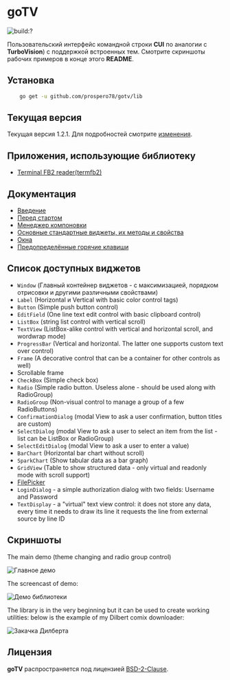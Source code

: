 # goTV

![build:?](https://travis-ci.org/prospero78/goTV.svg)

Пользовательский интерфейс командной строки **CUI** по аналогии с **TurboVision**) с поддержкой встроенных тем. Смотрите скриншоты рабочих примеров в конце этого **README**.

## Установка

```bash
    go get -u github.com/prospero78/gotv/lib
```

## Текущая версия

Текущая версия 1.2.1. Для подробностей смотрите [изменения](./changelog.md).

## Приложения, использующие библиотеку

- [Terminal FB2 reader(termfb2)](https://github.com/VladimirMarkelov/termfb2)

## Документация

- [Введение](./docs/intro.md)
- [Перед стартом](./docs/hello.md)
- [Менеджер компоновки](./docs/layout.md)
- [Основные стандартные виджеты, их методы и свойства](./docs/widget.md)
- [Окна](./docs/window.md)
- [Предопределённые горячие клавиши](./docs/hotkeys.md)

## Список доступных виджетов

- `Window` (Главный контейнер виджетов - с максимизацией, порядком отрисовки и другими различными свойствами)
- `Label` (Horizontal и Vertical with basic color control tags)
- `Button` (Simple push button control)
- `EditField` (One line text edit control with basic clipboard control)
- `ListBox` (string list control with vertical scroll)
- `TextView` (ListBox-alike control with vertical and horizontal scroll, and wordwrap mode)
- `ProgressBar` (Vertical and horizontal. The latter one supports custom text over control)
- `Frame` (A decorative control that can be a container for other controls as well)
- Scrollable frame
- `CheckBox` (Simple check box)
- `Radio` (Simple radio button. Useless alone - should be used along with RadioGroup)
- `RadioGroup` (Non-visual control to manage a group of a few RadioButtons)
- `ConfirmationDialog` (modal View to ask a user confirmation, button titles are custom)
- `SelectDialog` (modal View to ask a user to select an item from the list - list can be ListBox or RadioGroup)
- `SelectEditDialog` (modal View to ask a user to enter a value)
- `BarChart` (Horizontal bar chart without scroll)
- `SparkChart` (Show tabular data as a bar graph)
- `GridView` (Table to show structured data - only virtual and readonly mode with scroll support)
- [FilePicker](./docs/fselect.md)
- `LoginDialog` - a simple authorization dialog with two fields: Username and Password
- `TextDisplay` - a "virtual" text view control: it does not store any data, every time it needs to draw its line it requests the line from external source by line ID

## Скриншоты

The main demo (theme changing and radio group control)

![Главное демо](./demos/clui_demo_main.gif)

The screencast of demo:

![Демо библиотеки](./demos/demo.gif)

The library is in the very beginning but it can be used to create working utilities: below is the example of my Dilbert comix downloader:

![Закачка Дилберта](./demos/dilbert_demo.gif)

## Лицензия

**goTV** распространяется под лицензией [BSD-2-Clause](./docs/LICENSE.md).
